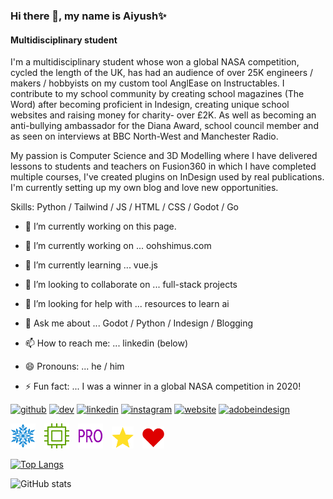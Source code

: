 ### Hi there 👋, my name is Aiyush✨
#### Multidisciplinary student
<!---
![Multidisciplinary student](https://media-exp1.licdn.com/dms/image/C4E03AQFMTzkn8oBydQ/profile-displayphoto-shrink_400_400/0/1626769087648?e=1634169600&v=beta&t=l7YCrAD5b9wWhhFO5AfI8e7dZWNmIxUY5ABTdC0BEyc)
--->

I'm a multidisciplinary student whose won a global NASA competition, cycled the length of the UK, has had an audience of over 25K engineers / makers / hobbyists on my custom tool AnglEase on Instructables. I contribute to my school community by creating school magazines (The Word) after becoming proficient in Indesign, creating unique school websites and raising money for charity- over £2K. As well as becoming an anti-bullying ambassador for the Diana Award, school council member and as seen on interviews at BBC North-West and Manchester Radio. 

My passion is Computer Science and 3D Modelling where I have delivered lessons to students and teachers on Fusion360 in which I have completed multiple courses, I've created plugins on InDesign used by real publications. I'm currently setting up my own blog and love new opportunities.

Skills: Python / Tailwind / JS / HTML / CSS / Godot / Go

- 🔭 I’m currently working on this page. 

- 🔭 I’m currently working on ... oohshimus.com
- 🌱 I’m currently learning ... vue.js
- 👯 I’m looking to collaborate on ... full-stack projects
- 🤔 I’m looking for help with ... resources to learn ai
- 💬 Ask me about ... Godot / Python / Indesign / Blogging
- 📫 How to reach me: ... linkedin (below)
- 😄 Pronouns: ... he / him
- ⚡ Fun fact: ... I was a winner in a global NASA competition in 2020!


[<img src='https://cdn.jsdelivr.net/npm/simple-icons@3.0.1/icons/github.svg' alt='github' height='40'>](https://github.com/Aiyush-g)  [<img src='https://cdn.jsdelivr.net/npm/simple-icons@3.0.1/icons/hashnode.svg' alt='dev' height='40'>](ooshimus.com)  [<img src='https://cdn.jsdelivr.net/npm/simple-icons@3.0.1/icons/linkedin.svg' alt='linkedin' height='40'>](https://www.linkedin.com/in/aiyush-gupta-2006/)  [<img src='https://cdn.jsdelivr.net/npm/simple-icons@3.0.1/icons/instagram.svg' alt='instagram' height='40'>](https://www.instagram.com/Aiyush.gupta/)  [<img src='https://cdn.jsdelivr.net/npm/simple-icons@3.0.1/icons/icloud.svg' alt='website' height='40'>](ooshimus.com)  [<img src='https://cdn.jsdelivr.net/npm/simple-icons@3.0.1/icons/adobeindesign.svg' alt='adobeindesign' height='40'>](https://www.linkedin.com/in/aiyush-gupta-2006/)  

<a href='https://archiveprogram.github.com/'><img src='https://raw.githubusercontent.com/acervenky/animated-github-badges/master/assets/acbadge.gif' width='40' height='40'></a> <a href='https://docs.github.com/en/developers'><img src='https://raw.githubusercontent.com/acervenky/animated-github-badges/master/assets/devbadge.gif' width='40' height='40'></a> <a href='https://github.com/pricing'><img src='https://raw.githubusercontent.com/acervenky/animated-github-badges/master/assets/pro.gif' width='40' height='40'></a> <a href='https://stars.github.com/'><img src='https://raw.githubusercontent.com/acervenky/animated-github-badges/master/assets/starbadge.gif' width='35' height='35'></a> <a href='https://docs.github.com/en/github/supporting-the-open-source-community-with-github-sponsors'><img src='https://raw.githubusercontent.com/acervenky/animated-github-badges/master/assets/sponsorbadge.gif' width='35' height='35'></a> 

[![Top Langs](https://github-readme-stats.vercel.app/api/top-langs/?username=Aiyush-g)](https://github.com/anuraghazra/github-readme-stats)

![GitHub stats](https://github-readme-stats.vercel.app/api?username=Aiyush-g&show_icons=true)  

